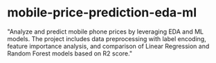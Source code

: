# mobile-price-prediction-eda-ml
"Analyze and predict mobile phone prices by leveraging EDA and ML models. The project includes data preprocessing with label encoding, feature importance analysis, and comparison of Linear Regression and Random Forest models based on R2 score."

